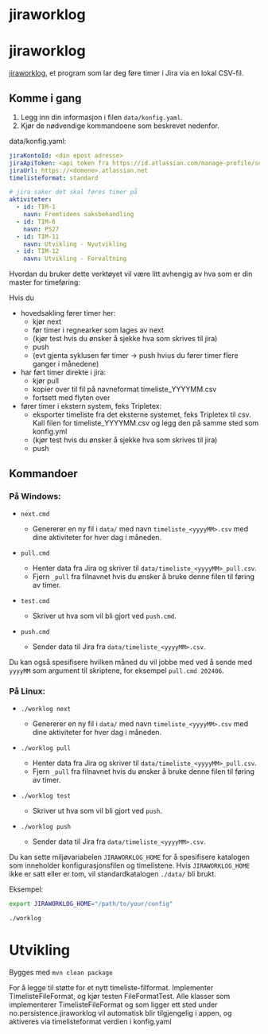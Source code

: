 # jiraworklog


# jiraworklog

[jiraworklog](https://github.com/almli/jiraworklog), et program som lar deg føre timer i Jira via en lokal CSV-fil.

## Komme i gang

1. Legg inn din informasjon i filen `data/konfig.yaml`.
2. Kjør de nødvendige kommandoene som beskrevet nedenfor.


data/konfig.yaml:
```yaml
jiraKontoId: <din epost adresse>
jiraApiToken: <api token fra https://id.atlassian.com/manage-profile/security/api-tokens >
jiraUrl: https://<domene>.atlassian.net
timelisteformat: standard

# jira saker det skal føres timer på
aktiviteter:
  - id: TIM-1
    navn: Fremtidens saksbehandling
  - id: TIM-6
    navn: PS27
  - id: TIM-11
    navn: Utvikling - Nyutvikling
  - id: TIM-12
    navn: Utvikling - Forvaltning

```

Hvordan du bruker dette verktøyet vil være litt avhengig av hva som er din master for timeføring:

Hvis du
- hovedsakling fører timer her:
  - kjør next
  - før timer i regnearker som lages av next
  - (kjør test hvis du ønsker å sjekke hva som skrives til jira)
  - push
  - (evt gjenta syklusen før timer -> push hvius du fører timer flere ganger i månedene)
- har ført timer direkte i jira:
  - kjør pull
  - kopier over til fil på navneformat timeliste_YYYYMM.csv
  - fortsett med flyten over
- fører timer i ekstern system, feks Tripletex:
  - eksporter timeliste fra det eksterne systemet, feks Tripletex til csv. Kall filen for timeliste_YYYYMM.csv og legg den på samme sted som konfig.yml
  - (kjør test hvis du ønsker å sjekke hva som skrives til jira)
  - push



## Kommandoer

### På Windows:

- `next.cmd`
  - Genererer en ny fil i `data/` med navn `timeliste_<yyyyMM>.csv` med dine aktiviteter for hver dag i måneden.

- `pull.cmd`
  - Henter data fra Jira og skriver til `data/timeliste_<yyyyMM>_pull.csv`.
  - Fjern `_pull` fra filnavnet hvis du ønsker å bruke denne filen til føring av timer.

- `test.cmd`
  - Skriver ut hva som vil bli gjort ved `push.cmd`.

- `push.cmd`
  - Sender data til Jira fra `data/timeliste_<yyyyMM>.csv`.

Du kan også spesifisere hvilken måned du vil jobbe med ved å sende med `yyyyMM` som argument til skriptene, for eksempel `pull.cmd 202406`.

### På Linux:

- `./worklog next`
  - Genererer en ny fil i `data/` med navn `timeliste_<yyyyMM>.csv` med dine aktiviteter for hver dag i måneden.

- `./worklog pull`
  - Henter data fra Jira og skriver til `data/timeliste_<yyyyMM>_pull.csv`.
  - Fjern `_pull` fra filnavnet hvis du ønsker å bruke denne filen til føring av timer.

- `./worklog test`
  - Skriver ut hva som vil bli gjort ved `push`.

- `./worklog push`
  - Sender data til Jira fra `data/timeliste_<yyyyMM>.csv`.

Du kan sette miljøvariabelen `JIRAWORKLOG_HOME` for å spesifisere katalogen som inneholder konfigurasjonsfilen og
timelistene. Hvis `JIRAWORKLOG_HOME` ikke er satt eller er tom, vil standardkatalogen `./data/` bli brukt.

Eksempel:

```sh
export JIRAWORKLOG_HOME="/path/to/your/config"

./worklog
```

# Utvikling

Bygges med `mvn clean package`

For å legge til støtte for et nytt timeliste-filformat. Implementer TimelisteFileFormat, og kjør testen FileFormatTest.
Alle klasser som implementerer TimelisteFileFormat og som ligger ett sted under no.persistence.jiraworklog vil
automatisk blir tilgjengelig i appen, og aktiveres via timelisteformat verdien i konfig.yaml

